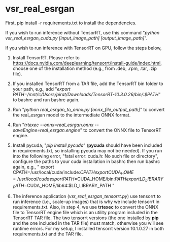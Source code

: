 # vsr_real_esrgan
First, pip install -r requirements.txt to install the dependencies.

If you wish to run inference without TensorRT, use this command "*python vsr_real_esrgan_cuda.py [input_image_path] [output_image_path]*".

If you wish to run inference with TensorRT on GPU, follow the steps below,
1. Install TensorRT. Please refer to https://docs.nvidia.com/deeplearning/tensorrt/install-guide/index.html, choose one of the installation method (e.g., from .deb, .rpm, .tar, .zip file).
2. If you installed TensorRT from a TAR file, add the TensorRT bin folder to your path, e.g., add "*export PATH=/mnt/c/Users/pirat/Downloads/TensorRT-10.3.0.26/bin/:$PATH*" to bashrc and run bashrc again.
3. Run "*python real_esrgan_to_onnx.py [onnx_file_output_path]*" to convert the real_esrgan model to the intermediate ONNX format.
4. Run "*trtexec --onnx=real_esrgan.onnx --saveEngine=real_esrgan.engine*" to convert the ONNX file to TensorRT engine.
5. Install pycuda, "*pip install pycuda*" (**pycuda** should have been included in requirements.txt, so installing pycuda may not be needed). If you run into the following error, "fatal error: cuda.h: No such file or directory", configure the paths to your cuda installation in bashrc then run bashrc again, e.g., 
"
export CPATH=/usr/local/cuda/include:$CPATH
export CUDA_HOME=/usr/local/cuda
export PATH=$CUDA_HOME/bin:$PATH
export LD_LIBRARY_PATH=$CUDA_HOME/lib64:$LD_LIBRARY_PATH
"

6. The inference application (*vsr_real_esrgan_tensorrt.py*) use tensorrt to run inference (i.e., scale-up images) that is why we include tensorrt in requirements.txt. Also, in step 4, we use **trtexec** to convert the ONNX file to TensorRT engine file which is an utility program included in the TensorRT TAR file. The two tensorrt versions (the one installed by **pip** and the one included in the TAR file) must match, otherwise you will see runtime errors. For my setup, I installed tensorrt version 10.1.0.27 in both requirements.txt and the TAR file.